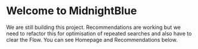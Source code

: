 # Welcome to MidnightBlue

We are still building this project. 
Recommendations are working but we need to refactor this for optimisation of repeated searches and also have to clear the Flow.
You can see Homepage and Recommendations below.
